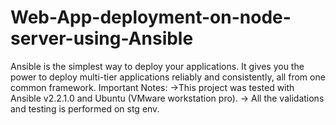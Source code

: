 # Web-App-deployment-on-node-server-using-Ansible
Ansible is the simplest way to deploy your applications. It gives you the power to deploy multi-tier applications reliably and consistently, all from one common framework.
Important Notes:
->This project was tested with Ansible v2.2.1.0 and Ubuntu (VMware workstation pro).
-> All the validations and testing is performed on stg env.
